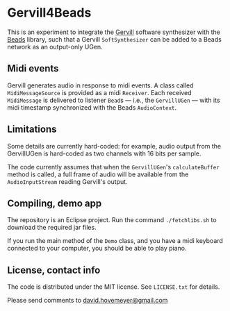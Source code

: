 # Gervill4Beads

This is an experiment to integrate the [Gervill](https://java.net/projects/gervill/pages/Home)
software synthesizer with the [Beads](http://www.beadsproject.net) library, such that a
Gervill `SoftSynthesizer` can be added to a Beads network as an output-only UGen.

## Midi events

Gervill generates audio in response to midi events.  A class called
`MidiMessageSource` is provided as a midi `Receiver`.  Each received
`MidiMessage` is delivered to listener `Bead`s &mdash; i.e., the
`GervillUGen` &mdash; with its midi timestamp synchronized with
the Beads `AudioContext`.

## Limitations

Some details are currently hard-coded: for example, audio output
from the GervillUGen is hard-coded as two channels with 16 bits per sample.

The code currently assumes that when the `GervillUGen`'s `calculateBuffer` method
is called, a full frame of audio will be available from the `AudioInputStream`
reading Gervill's output.

## Compiling, demo app

The repository is an Eclipse project.  Run the command `./fetchlibs.sh` to download the
required jar files.

If you run the main method of the `Demo` class, and you have a midi keyboard connected
to your computer, you should be able to play piano.

## License, contact info

The code is distributed under the MIT license.  See `LICENSE.txt` for details.

Please send comments to <david.hovemeyer@gmail.com>